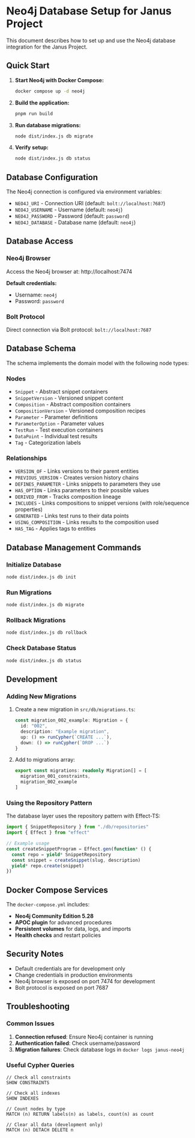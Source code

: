 # Neo4j Database Setup for Janus Project

This document describes how to set up and use the Neo4j database integration for the Janus Project.

## Quick Start

1. **Start Neo4j with Docker Compose:**
   ```bash
   docker compose up -d neo4j
   ```

2. **Build the application:**
   ```bash
   pnpm run build
   ```

3. **Run database migrations:**
   ```bash
   node dist/index.js db migrate
   ```

4. **Verify setup:**
   ```bash
   node dist/index.js db status
   ```

## Database Configuration

The Neo4j connection is configured via environment variables:

- `NEO4J_URI` - Connection URI (default: `bolt://localhost:7687`)
- `NEO4J_USERNAME` - Username (default: `neo4j`)
- `NEO4J_PASSWORD` - Password (default: `password`)
- `NEO4J_DATABASE` - Database name (default: `neo4j`)

## Database Access

### Neo4j Browser

Access the Neo4j browser at: http://localhost:7474

**Default credentials:**
- Username: `neo4j`
- Password: `password`

### Bolt Protocol

Direct connection via Bolt protocol: `bolt://localhost:7687`

## Database Schema

The schema implements the domain model with the following node types:

### Nodes
- `Snippet` - Abstract snippet containers
- `SnippetVersion` - Versioned snippet content
- `Composition` - Abstract composition containers  
- `CompositionVersion` - Versioned composition recipes
- `Parameter` - Parameter definitions
- `ParameterOption` - Parameter values
- `TestRun` - Test execution containers
- `DataPoint` - Individual test results
- `Tag` - Categorization labels

### Relationships
- `VERSION_OF` - Links versions to their parent entities
- `PREVIOUS_VERSION` - Creates version history chains
- `DEFINES_PARAMETER` - Links snippets to parameters they use
- `HAS_OPTION` - Links parameters to their possible values
- `DERIVED_FROM` - Tracks composition lineage
- `INCLUDES` - Links compositions to snippet versions (with role/sequence properties)
- `GENERATED` - Links test runs to their data points
- `USING_COMPOSITION` - Links results to the composition used
- `HAS_TAG` - Applies tags to entities

## Database Management Commands

### Initialize Database
```bash
node dist/index.js db init
```

### Run Migrations
```bash
node dist/index.js db migrate
```

### Rollback Migrations
```bash
node dist/index.js db rollback
```

### Check Database Status
```bash
node dist/index.js db status
```

## Development

### Adding New Migrations

1. Create a new migration in `src/db/migrations.ts`:
   ```typescript
   const migration_002_example: Migration = {
     id: "002",
     description: "Example migration",
     up: () => runCypher(`CREATE ...`),
     down: () => runCypher(`DROP ...`)
   }
   ```

2. Add to migrations array:
   ```typescript
   export const migrations: readonly Migration[] = [
     migration_001_constraints,
     migration_002_example
   ]
   ```

### Using the Repository Pattern

The database layer uses the repository pattern with Effect-TS:

```typescript
import { SnippetRepository } from "./db/repositories"
import { Effect } from "effect"

// Example usage
const createSnippetProgram = Effect.gen(function* () {
  const repo = yield* SnippetRepository
  const snippet = createSnippet(slug, description)
  yield* repo.create(snippet)
})
```

## Docker Compose Services

The `docker-compose.yml` includes:

- **Neo4j Community Edition 5.28**
- **APOC plugin** for advanced procedures
- **Persistent volumes** for data, logs, and imports
- **Health checks** and restart policies

## Security Notes

- Default credentials are for development only
- Change credentials in production environments
- Neo4j browser is exposed on port 7474 for development
- Bolt protocol is exposed on port 7687

## Troubleshooting

### Common Issues

1. **Connection refused**: Ensure Neo4j container is running
2. **Authentication failed**: Check username/password
3. **Migration failures**: Check database logs in `docker logs janus-neo4j`

### Useful Cypher Queries

```cypher
// Check all constraints
SHOW CONSTRAINTS

// Check all indexes  
SHOW INDEXES

// Count nodes by type
MATCH (n) RETURN labels(n) as labels, count(n) as count

// Clear all data (development only)
MATCH (n) DETACH DELETE n
```